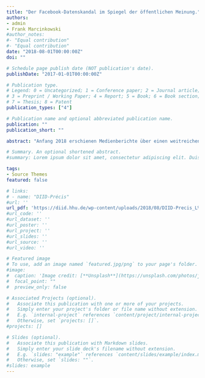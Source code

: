 ```yaml
---
title: "Der Facebook-Datenskandal im Spiegel der öffentlichen Meinung."
authors:
- admin
- Frank Marcinkowski
#author_notes:
#- "Equal contribution"
#- "Equal contribution"
date: "2018-08-01T00:00:00Z"
doi: ""

# Schedule page publish date (NOT publication's date).
publishDate: "2017-01-01T00:00:00Z"

# Publication type.
# Legend: 0 = Uncategorized; 1 = Conference paper; 2 = Journal article;
# 3 = Preprint / Working Paper; 4 = Report; 5 = Book; 6 = Book section;
# 7 = Thesis; 8 = Patent
publication_types: ["4"]

# Publication name and optional abbreviated publication name.
publication: ""
publication_short: ""

abstract: "Anfang 2018 erschienen Medienberichte über einen weitreichenden Missbrauch von Facebook-Nutzerdaten durch das Unternehmen Cambridge Analytica, die bis zum Vorwurf der Wahlmanipulation reichten. Mit Hilfe eines ‚natürlichen Experiments‘ wird die Annahme geprüft, ob sich der von den Medien als „Skandal“ stilisierte Datenmissbrauch negativ auf die Einstellung der Bevölkerung zur Digitalisierung auswirkt. Die Ergebnisse einer Panelbefragung zeigen überraschender Weise, dass sich keinerlei Effekt des Ereignisses auf die Haltung der Deutschen zur Digitalisierung nachweisen lassen. Der bekannte FDP-Wahlslogan, „Digitalisierung first, Bedenken second“, stellt eine ziemlich exakte Zustandsbeschreibung der öffentlichen Meinung zum Thema Digitalisierung in Deutschland dar, die sich im Übrigen als bemerkenswert resistent erweist."

# Summary. An optional shortened abstract.
#summary: Lorem ipsum dolor sit amet, consectetur adipiscing elit. Duis posuere tellus ac convallis placerat. Proin tincidunt magna sed ex sollicitudin condimentum.

tags:
- Source Themes
featured: false

# links:
# - name: "DIID-Précis"
#url: ''
url_pdf: 'https://diid.hhu.de/wp-content/uploads/2018/08/DIID-Precis_L%C3%BCnich_Marcinkowski.pdf'
#url_code: ''
#url_dataset: ''
#url_poster: ''
#url_project: ''
#url_slides: ''
#url_source: ''
#url_video: ''

# Featured image
# To use, add an image named `featured.jpg/png` to your page's folder. 
#image:
#  caption: 'Image credit: [**Unsplash**](https://unsplash.com/photos/jdD8gXaTZsc)'
#  focal_point: ""
#  preview_only: false

# Associated Projects (optional).
#   Associate this publication with one or more of your projects.
#   Simply enter your project's folder or file name without extension.
#   E.g. `internal-project` references `content/project/internal-project/index.md`.
#   Otherwise, set `projects: []`.
#projects: []

# Slides (optional).
#   Associate this publication with Markdown slides.
#   Simply enter your slide deck's filename without extension.
#   E.g. `slides: "example"` references `content/slides/example/index.md`.
#   Otherwise, set `slides: ""`.
#slides: example
---
```

